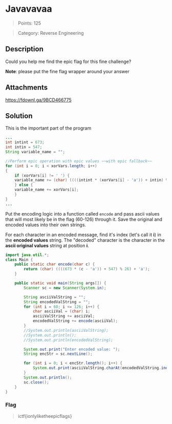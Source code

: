 # Javavavaa

> Points: 125

> Category: Reverse Engineering

## Description
Could you help me find the epic flag for this fine challenge?

**Note**: please put the fine flag wrapper around your answer

## Attachments
https://fdownl.ga/9BCD466775

## Solution

This is the important part of the program

```java
...
int intint = 673; 
int intin = 547; 
String variable_name = ""; 

//Perform epic operation with epic values ~~with epic fallback~~
for (int i = 0; i < xorVars.length; i++) 
{ 
    if (xorVars[i] != ' ') { 
	variable_name += (char) ((((intint * (xorVars[i] - 'a')) + intin) % 26) + 'a'); 
    } else { 
	variable_name += xorVars[i]; 
    } 
}
...
```

Put the encoding logic into a function called ``encode`` and pass ascii values that will most likely be in the flag (60-126) through it. Save the original and encoded values into their own strings.

For each character in an encoded message, find it's index (let's call it **i**) in the **encoded values** string. The "decoded" character is the character in the **ascii original values** string at position **i**. 


```java
import java.util.*;
class Main {
    public static char encode(char c) {
        return (char) ((((673 * (c - 'a')) + 547) % 26) + 'a');
    }

    public static void main(String args[]) {
        Scanner sc = new Scanner(System.in);

        String asciiValString = "";
        String encodedValString = "";
        for (int i = 60; i <= 126; i++) {
            char asciiVal = (char) i;
            asciiValString += asciiVal;
            encodedValString += encode(asciiVal);
        }
        //System.out.println(asciiValString);
        //System.out.println();
        //System.out.println(encodedValString);

        System.out.print("Enter encoded value: ");
        String encStr = sc.nextLine();

        for (int i = 0; i < encStr.length(); i++) {
            System.out.print(asciiValString.charAt(encodedValString.indexOf(encStr.charAt(i))));
        }
        System.out.println();
        sc.close();
    }
}
```

### Flag
> ictf{ionlyliketheepicflags}


